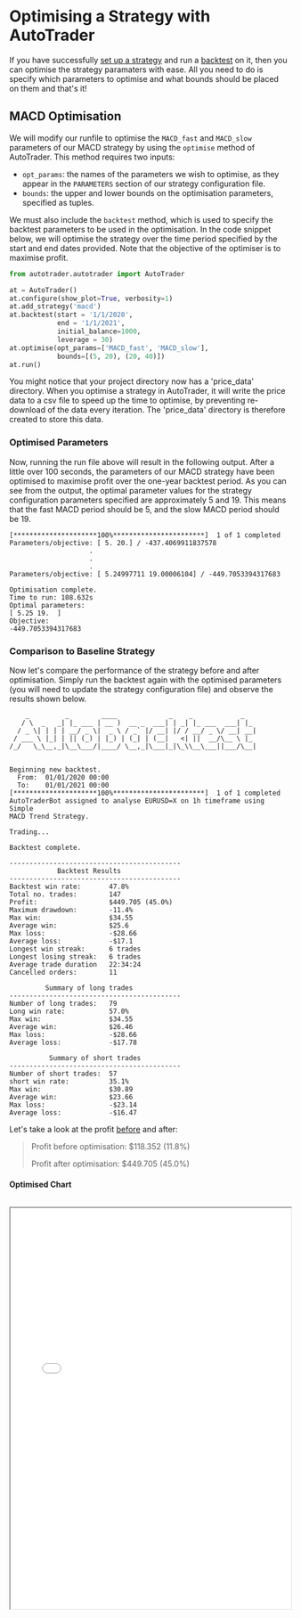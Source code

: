 # Optimising a Strategy with AutoTrader

If you have successfully [set up a strategy](strategy) and run a [backtest](backtesting) on it, then you can optimise
the strategy paramaters with ease. All you need to do is specify which parameters to optimise and what bounds 
should be placed on them and that's it!

## MACD Optimisation
We will modify our runfile to optimise the `MACD_fast` and `MACD_slow` parameters of our MACD strategy by using
the `optimise` method of AutoTrader. This method requires two inputs: 
- `opt_params`: the names of the parameters we wish to optimise, as they appear in the `PARAMETERS` section of our 
strategy configuration file.
- `bounds`: the upper and lower bounds on the optimisation parameters, specified as tuples.

We must also include the `backtest` method, which is used to specify the backtest parameters to be used in the optimisation.
In the code snippet below, we will optimise the strategy over the time period specified by the start and end dates provided.
Note that the objective of the optimiser is to maximise profit. 

```python
from autotrader.autotrader import AutoTrader

at = AutoTrader()
at.configure(show_plot=True, verbosity=1)
at.add_strategy('macd')
at.backtest(start = '1/1/2020',
            end = '1/1/2021',
            initial_balance=1000,
            leverage = 30)
at.optimise(opt_params=['MACD_fast', 'MACD_slow'],
            bounds=[(5, 20), (20, 40)])
at.run()
```

You might notice that your project directory now has a 'price_data' directory. When you optimise a strategy in AutoTrader, it will
write the price data to a csv file to speed up the time to optimise, by preventing re-download of the data every iteration. The 'price_data' directory is therefore created to store this data.


### Optimised Parameters
Now, running the run file above will result in the following output. After a little over 100 seconds, the parameters of our MACD 
strategy have been optimised to maximise profit over the one-year backtest period. As you can see from the output, the optimal 
parameter values for the strategy configuration parameters specified are approximately 5 and 19. This means that the fast MACD 
period should be 5, and the slow MACD period should be 19.

```
[*********************100%***********************]  1 of 1 completed
Parameters/objective: [ 5. 20.] / -437.4069911837578
                    .
                    .
                    .
Parameters/objective: [ 5.24997711 19.00006104] / -449.7053394317683

Optimisation complete.
Time to run: 108.632s
Optimal parameters:
[ 5.25 19.  ]
Objective:
-449.7053394317683
```

### Comparison to Baseline Strategy
Now let's compare the performance of the strategy before and after optimisation. Simply run the backtest again with 
the optimised parameters (you will need to update the strategy configuration file) and observe the results shown below. 

```
    _         _        ____             _    _            _   
   / \  _   _| |_ ___ | __ )  __ _  ___| | _| |_ ___  ___| |_ 
  / _ \| | | | __/ _ \|  _ \ / _` |/ __| |/ / __/ _ \/ __| __|
 / ___ \ |_| | || (_) | |_) | (_| | (__|   <| ||  __/\__ \ |_ 
/_/   \_\__,_|\__\___/|____/ \__,_|\___|_|\_\\__\___||___/\__|
                                                              

Beginning new backtest.
  From:  01/01/2020 00:00
  To:    01/01/2021 00:00
[*********************100%***********************]  1 of 1 completed
AutoTraderBot assigned to analyse EURUSD=X on 1h timeframe using Simple 
MACD Trend Strategy.

Trading...

Backtest complete.

-------------------------------------------
            Backtest Results
-------------------------------------------
Backtest win rate:       47.8%
Total no. trades:        147
Profit:                  $449.705 (45.0%)
Maximum drawdown:        -11.4%
Max win:                 $34.55
Average win:             $25.6
Max loss:                -$28.66
Average loss:            -$17.1
Longest win streak:      6 trades
Longest losing streak:   6 trades
Average trade duration   22:34:24
Cancelled orders:        11

         Summary of long trades
-------------------------------------------
Number of long trades:   79
Long win rate:           57.0%
Max win:                 $34.55
Average win:             $26.46
Max loss:                -$28.66
Average loss:            -$17.78

          Summary of short trades
-------------------------------------------
Number of short trades:  57
short win rate:          35.1%
Max win:                 $30.89
Average win:             $23.66
Max loss:                -$23.14
Average loss:            -$16.47
```

Let's take a look at the profit [before](backtesting) and after:
>
>Profit before optimisation:
>$118.352 (11.8%)
>
>Profit after optimisation:
>$449.705 (45.0%)
 

#### Optimised Chart
<iframe data-src="/AutoTrader/assets/charts/optimised_macd.html" id="iframe" loading="lazy" style="width:100%; margin-top:1em; height:720px; overflow:hidden;" data-ga-on="wheel" data-ga-event-category="iframe" data-ga-event-action="wheel" src="/AutoTrader/assets/charts/optimised_macd.html"></iframe>




